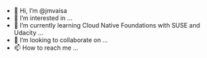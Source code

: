 - 👋 Hi, I’m @jmvaisa
- 👀 I’m interested in ...
- 🌱 I’m currently learning Cloud Native Foundations with SUSE and Udacity ...
- 💞️ I’m looking to collaborate on ...
- 📫 How to reach me ...

<!---
jmvaisa/jmvaisa is a ✨ special ✨ repository because its `README.md` (this file) appears on your GitHub profile.
You can click the Preview link to take a look at your changes.
--->
